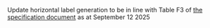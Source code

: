 Update horizontal label generation to be in line with Table F3 of [the specification document](https://docs.google.com/document/d/19jzecgymgiiEsTDzaaqeLP6pTvLT-NzCMaq-wu-QoOc/edit?pli=1&tab=t.0) as at September 12 2025
